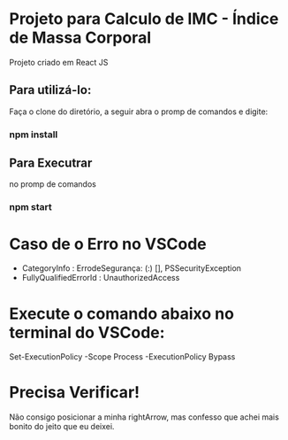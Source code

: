 # Projeto para Calculo de IMC - Índice de Massa Corporal
Projeto criado em React JS

## Para utilizá-lo:
Faça o clone do diretório, a seguir abra o promp de comandos e digite:

### npm install

## Para Executrar
no promp de comandos

### npm start

# Caso de o Erro no VSCode 
+ CategoryInfo          : ErrodeSegurança: (:) [], PSSecurityException
+ FullyQualifiedErrorId : UnauthorizedAccess

# Execute o comando abaixo no terminal do VSCode:
Set-ExecutionPolicy -Scope Process -ExecutionPolicy Bypass

# Precisa Verificar!
Não consigo posicionar a minha rightArrow, mas confesso que achei mais bonito do jeito que eu deixei. 